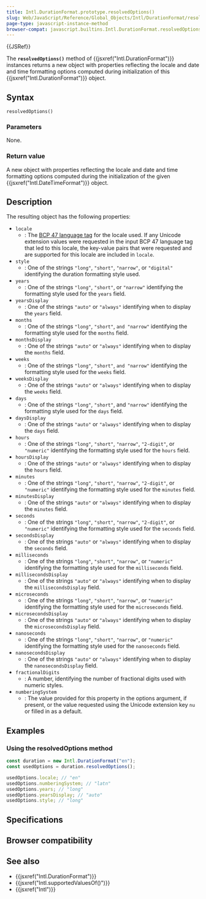 ```yaml
---
title: Intl.DurationFormat.prototype.resolvedOptions()
slug: Web/JavaScript/Reference/Global_Objects/Intl/DurationFormat/resolvedOptions
page-type: javascript-instance-method
browser-compat: javascript.builtins.Intl.DurationFormat.resolvedOptions
---
```


{{JSRef}}

The **`resolvedOptions()`** method of {{jsxref("Intl.DurationFormat")}} instances returns a new object with properties reflecting the locale and date and time formatting options computed during initialization of this {{jsxref("Intl.DurationFormat")}} object.

## Syntax

```js-nolint
resolvedOptions()
```

### Parameters

None.

### Return value

A new object with properties reflecting the locale and date and time formatting options computed during the initialization of the given {{jsxref("Intl.DateTimeFormat")}} object.

## Description

The resulting object has the following properties:

- `locale`
  - : The [BCP 47 language tag](https://datatracker.ietf.org/doc/html/rfc5646) for the locale used. If any Unicode extension values were requested in the input BCP 47 language tag that led to this locale, the key-value pairs that were requested and are supported for this locale are included in `locale`.
- `style`
  - : One of the strings `"long"`, `"short"`, `"narrow"`, or `"digital"` identifying the duration formatting style used.
- `years`
  - : One of the strings `"long"`, `"short"`, or `"narrow"` identifying the formatting style used for the `years` field.
- `yearsDisplay`
  - : One of the strings `"auto"` or `"always"` identifying when to display the `years` field.
- `months`
  - : One of the strings `"long"`, `"short"`, `and "narrow"` identifying the formatting style used for the `months` field.
- `monthsDisplay`
  - : One of the strings `"auto"` or `"always"` identifying when to display the `months` field.
- `weeks`
  - : One of the strings `"long"`, `"short"`, `and "narrow"` identifying the formatting style used for the `weeks` field.
- `weeksDisplay`
  - : One of the strings `"auto"` or `"always"` identifying when to display the `weeks` field.
- `days`
  - : One of the strings `"long"`, `"short"`, and `"narrow"` identifying the formatting style used for the `days` field.
- `daysDisplay`
  - : One of the strings `"auto"` or `"always"` identifying when to display the `days` field.
- `hours`
  - : One of the strings `"long"`, `"short"`, `"narrow"`, `"2-digit"`, or `"numeric"` identifying the formatting style used for the `hours` field.
- `hoursDisplay`
  - : One of the strings `"auto"` or `"always"` identifying when to display the `hours` field.
- `minutes`
  - : One of the strings `"long"`, `"short"`, `"narrow"`, `"2-digit"`, or `"numeric"` identifying the formatting style used for the `minutes` field.
- `minutesDisplay`
  - : One of the strings `"auto"` or `"always"` identifying when to display the `minutes` field.
- `seconds`
  - : One of the strings `"long"`, `"short"`, `"narrow"`, `"2-digit"`, or `"numeric"` identifying the formatting style used for the `seconds` field.
- `secondsDisplay`
  - : One of the strings `"auto"` or `"always"` identifying when to display the `seconds` field.
- `milliseconds`
  - : One of the strings `"long"`, `"short"`, `"narrow"`, or `"numeric"` identifying the formatting style used for the `milliseconds` field.
- `millisecondsDisplay`
  - : One of the strings `"auto"` or `"always"` identifying when to display the `millisecondsDisplay` field.
- `microseconds`
  - : One of the strings `"long"`, `"short"`, `"narrow"`, or `"numeric"` identifying the formatting style used for the `microseconds` field.
- `microsecondsDisplay`
  - : One of the strings `"auto"` or `"always"` identifying when to display the `microsecondsDisplay` field.
- `nanoseconds`
  - : One of the strings `"long"`, `"short"`, `"narrow"`, or `"numeric"` identifying the formatting style used for the `nanoseconds` field.
- `nanosecondsDisplay`
  - : One of the strings `"auto"` or `"always"` identifying when to display the `nanosecondsDisplay` field.
- `fractionalDigits`
  - : A number, identifying the number of fractional digits used with numeric styles.
- `numberingSystem`
  - : The value provided for this property in the options argument, if present, or the value requested using the Unicode extension key `nu` or filled in as a default.

## Examples

### Using the resolvedOptions method

```js
const duration = new Intl.DurationFormat("en");
const usedOptions = duration.resolvedOptions();

usedOptions.locale; // "en"
usedOptions.numberingSystem; // "latn"
usedOptions.years; // "long"
usedOptions.yearsDisplay; // "auto"
usedOptions.style; // "long"
```

## Specifications



## Browser compatibility



## See also

- {{jsxref("Intl.DurationFormat")}}
- {{jsxref("Intl.supportedValuesOf()")}}
- {{jsxref("Intl")}}
